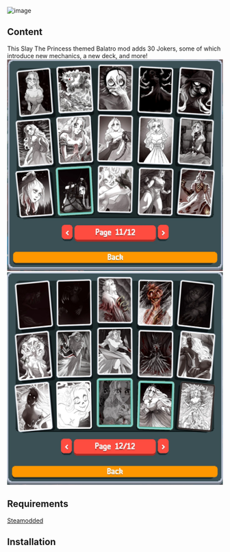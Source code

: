 ![image](.github/thumbnail.png)
## Content
This Slay The Princess themed Balatro mod adds 30 Jokers, some of which introduce new mechanics, a new deck, and more!
![image](.github/jokers1.png)
![image](.github/jokers2.png)

## Requirements
[Steamodded](https://github.com/Steamodded/smods/releases/latest)

## Installation


